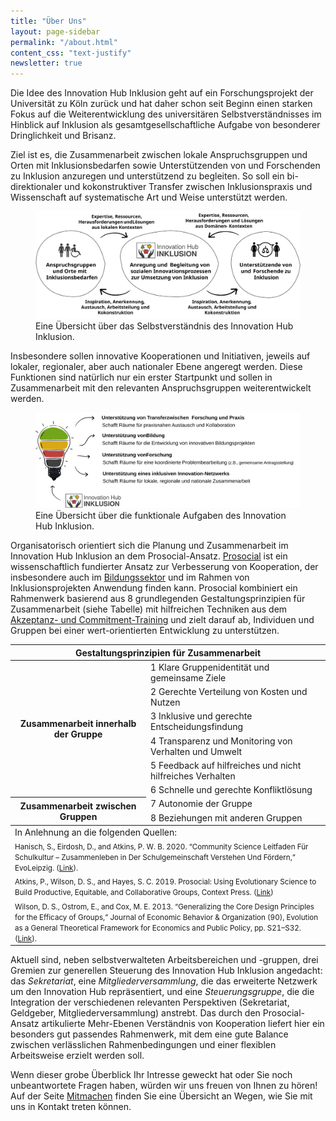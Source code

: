 ```yaml
---
title: "Über Uns"
layout: page-sidebar
permalink: "/about.html"
content_css: "text-justify"
newsletter: true
---
```


Die Idee des Innovation Hub Inklusion geht auf ein Forschungsprojekt der Universität zu Köln zurück und hat daher schon seit Beginn einen starken Fokus auf die Weiterentwicklung des universitären Selbstverständnisses im Hinblick auf Inklusion als gesamtgesellschaftliche Aufgabe von besonderer Dringlichkeit und Brisanz. 

Ziel ist es, die Zusammenarbeit zwischen lokale Anspruchsgruppen und Orten mit Inklusionsbedarfen sowie Unterstützenden von und Forschenden zu Inklusion anzuregen und unterstützend zu begleiten. So soll ein bi-direktionaler und kokonstruktiver Transfer zwischen Inklusionspraxis und Wissenschaft auf systematische Art und Weise unterstützt werden. 

<figure class="my-4">
  <img class="bg-lightgreen p-3 rounded" src="/assets/images/posts/konzept.svg" alt="Konzept"/>
  <figcaption>Eine Übersicht über das Selbstverständnis des Innovation Hub Inklusion.</figcaption>
</figure>

Insbesondere sollen innovative Kooperationen und Initiativen, jeweils auf lokaler, regionaler, aber auch nationaler Ebene angeregt werden. Diese Funktionen sind natürlich nur ein erster Startpunkt und sollen in Zusammenarbeit mit den relevanten Anspruchsgruppen weiterentwickelt werden.

<figure class="my-4">
  <img src="/assets/images/posts/aufgaben.svg" alt="Aufgaben"/>
  <figcaption>Eine Übersicht über die funktionale Aufgaben des Innovation Hub Inklusion.</figcaption>
</figure>

Organisatorisch orientiert sich die Planung und Zusammenarbeit im Innovation Hub Inklusion an dem Prosocial-Ansatz. [Prosocial](https://www.prosocial.world/) ist ein wissenschaftlich fundierter Ansatz zur Verbesserung von Kooperation, der insbesondere auch im [Bildungssektor](https://www.prosocialschools.org/) und im Rahmen von Inklusionsprojekten Anwendung finden kann. Prosocial kombiniert ein Rahmenwerk basierend aus 8 grundlegenden Gestaltungsprinzipien für Zusammenarbeit (siehe Tabelle) mit hilfreichen Techniken aus dem [Akzeptanz- und Commitment-Training](https://dgkv.info/act-co/akzeptanz-und-commitment-therapie-act/) und zielt darauf ab, Individuen und Gruppen bei einer wert-orientierten Entwicklung zu unterstützen. 

<table class="table table-bordered">
<thead>
  <tr>  
    <th colspan="2" scope="col" class="text-center">Gestaltungsprinzipien für Zusammenarbeit</th>
  </tr>
</thead>
<tbody>
  <tr>
    <th rowspan="6" scope="row">Zusammenarbeit innerhalb der Gruppe</th>
    <td>1 Klare Gruppenidentität und gemeinsame Ziele</td>
  </tr>
  <tr>
    <td>2 Gerechte Verteilung von Kosten und Nutzen</td>
  </tr>
  <tr>
    <td>3 Inklusive und gerechte Entscheidungsfindung</td>
  </tr>
  <tr>
    <td>4 Transparenz und Monitoring von Verhalten und Umwelt</td>
  </tr>
  <tr>
    <td>5 Feedback auf hilfreiches und nicht hilfreiches Verhalten</td>
  </tr>
  <tr>
    <td>6 Schnelle und gerechte Konfliktlösung</td>
  </tr>
  <tr>
    <th rowspan="2" scope="row">Zusammenarbeit zwischen Gruppen</th>
    <td>7 Autonomie der Gruppe</td>
  </tr>
  <tr>
    <td>8 Beziehungen mit anderen Gruppen</td>
  </tr>
</tbody>
<tfooter>
  <tr>
    <td colspan="2" class="text-center">In Anlehnung an die folgenden Quellen:</td>
  </tr>
  <tr>
    <td colspan="2" class="text-small"><small>Hanisch, S., Eirdosh, D., and Atkins, P. W. B. 2020. “Community Science Leitfaden Für Schulkultur – Zusammenleben in Der Schulgemeinschaft Verstehen Und Fördern,” EvoLeipzig. (<a href="http://CommunityScience.EvoLeipzig.de" target="_blank">Link</a>).</small></td>
  </tr>
  <tr>
    <td colspan="2" class="text-small"><small>Atkins, P., Wilson, D. S., and Hayes, S. C. 2019. Prosocial: Using Evolutionary Science to Build Productive, Equitable, and Collaborative Groups, Context Press. (<a href="https://www.newharbinger.com/9781684030248/prosocial/" target="_blank">Link</a>)</small></td>
  </tr>
  <tr>
    <td colspan="2" class="text-small"><small>Wilson, D. S., Ostrom, E., and Cox, M. E. 2013. “Generalizing the Core Design Principles for the Efficacy of Groups,” Journal of Economic Behavior & Organization (90), Evolution as a General Theoretical Framework for Economics and Public Policy, pp. S21–S32. (<a href="https://doi.org/10.1016/j.jebo.2012.12.010" target="_blank">Link</a>).</small></td>
  </tr>
</tfooter>
</table>

 Aktuell sind, neben selbstverwalteten Arbeitsbereichen und -gruppen, drei Gremien zur generellen Steuerung des Innovation Hub Inklusion angedacht: das *Sekretariat*, eine *Mitgliederversammlung*, die das erweiterte Netzwerk um den Innovation Hub repräsentiert, und eine *Steuerungsgruppe*, die die Integration der verschiedenen relevanten Perspektiven (Sekretariat, Geldgeber, Mitgliederversammlung) anstrebt. Das durch den Prosocial-Ansatz artikulierte Mehr-Ebenen Verständnis von Kooperation liefert hier ein besonders gut passendes Rahmenwerk, mit dem eine gute Balance zwischen verlässlichen Rahmenbedingungen und einer flexiblen Arbeitsweise erzielt werden soll.

Wenn dieser grobe Überblick Ihr Intresse geweckt hat oder Sie noch unbeantwortete Fragen haben, würden wir uns freuen von Ihnen zu hören! Auf der Seite [Mitmachen](/participate.html) finden Sie eine Übersicht an Wegen, wie Sie mit uns in Kontakt treten können.